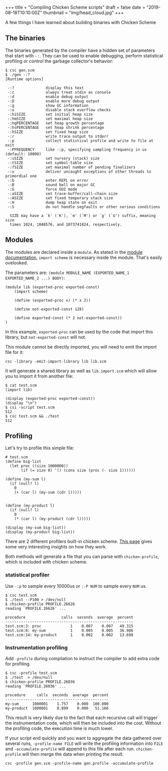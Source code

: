 +++
title = "Compiling Chicken Scheme scripts"
draft = false
date = "2019-08-18T10:10:00Z"
thumbnail = "img/head_cloud.jpg"
+++

A few things I have learned about building binaries with Chicken Scheme

## The binaries

The binaries generated by the compiler have a hidden set of parameters that start with `-:`. They can be used to enable debugging,
perform statistical profiling or control the garbage collector's behavior:

```
$ csc gen.scm
$ ./gen -:?
[Runtime options]

 -:?              display this text
 -:c              always treat stdin as console
 -:d              enable debug output
 -:D              enable more debug output
 -:g              show GC information
 -:o              disable stack overflow checks
 -:hiSIZE         set initial heap size
 -:hmSIZE         set maximal heap size
 -:hgPERCENTAGE   set heap growth percentage
 -:hsPERCENTAGE   set heap shrink percentage
 -:hSIZE          set fixed heap size
 -:r              write trace output to stderr
 -:p              collect statistical profile and write to file at exit
 -:PFREQUENCY     like -:p, specifying sampling frequency in us (default: 10000)
 -:sSIZE          set nursery (stack) size
 -:tSIZE          set symbol-table size
 -:fSIZE          set maximal number of pending finalizers
 -:x              deliver uncaught exceptions of other threads to primordial one
 -:b              enter REPL on error
 -:B              sound bell on major GC
 -:G              force GUI mode
 -:aSIZE          set trace-buffer/call-chain size
 -:ASIZE          set fixed temporary stack size
 -:H              dump heap state on exit
 -:S              do not handle segfaults or other serious conditions

  SIZE may have a `k' (`K'), `m' (`M') or `g' (`G') suffix, meaning size
  times 1024, 1048576, and 1073741824, respectively.
```

## Modules

The modules are declared inside a `module`. As stated in the [module documentation](http://wiki.call-cc.org/man/5/Modules),
`import scheme` is necessary inside the module. That's easily ovelooked.

The parameters are: `(module MODULE_NAME (EXPORTED_NAME_1 EXPORTED_NAME_2 ...) BODY)`:

```
(module lib (exported-proc exported-const)
    (import scheme)

    (define (exported-proc x) (* x 2))

    (define not-exported-const 128)

    (define exported-const (* 2 not-exported-const))
)
```

In this example, `exported-proc` can be used by the code that import this library, but `not-exported-const` will not.

This module cannot be directly imported, you will need to emit the import file for it:

```
csc -library -emit-import-library lib lib.scm
```

It will generate a shared library as well as `lib.import.scm` which will allow you to import it from another file:

```
$ cat test.scm 
(import lib)

(display (exported-proc exported-const))
(display "\n")
$ csi -script test.scm
512
$ csc test.scm && ./test 
512
```

## Profiling

Let's try to profile this simple file:

```
# test.scm
(define big-list
  (let proc ((size 1000000))
       (if (= size 0) '() (cons size (proc (- size 1))))))

(define (my-sum l)
  (if (null? l)
    0
    (+ (car l) (my-sum (cdr l)))))


(define (my-product l)
  (if (null? l)
    0
    (* (car l) (my-product (cdr l)))))

(display (my-sum big-list))
(display (my-product big-list))
```

There are 2 different profilers built-in chicken scheme. [This page](https://www.more-magic.net/posts/statistical-profiling.html)
gives some very interesting insights on how they work.

Both methods will generate a file that you can parse with `chicken-profile`, which is included with chicken scheme.

### statistical profiler

Use `-:p` to sample every 10000us or `:-P NUM` to sample every `NUM` us.

```
$ csc test.scm 
$ ./test -:P100 > /dev/null
$ chicken-profile PROFILE.26626
reading `PROFILE.26626' ...

procedure                calls  seconds  average  percent
---------------------------------------------------------
test.scm:3: proc             1    0.007    0.007   49.315
test.scm:8: my-sum           1    0.005    0.005   36.986
test.scm:14: my-product      1    0.002    0.002   13.698
```

### Instrumentation profiling

Add `-profile` during compilation to instruct the compiler to add extra code for profiling. 

```
$ csc -profile test.scm 
$ ./test  > /dev/null
$ chicken-profile PROFILE.26036
reading `PROFILE.26036' ...

procedure     calls  seconds  average  percent
----------------------------------------------
my-sum      1000001    1.757    0.000  100.000
my-product  1000001    0.899    0.000   51.166
```

This result is very likely due to the fact that each recursive call will trigger the instrumentation code, which will then be included into the cost.
Without the profiling code, the execution time is much lower.

If your script end quickly and you want to aggregate the data gathered over several runs, `-profile-name FILE`
will write the profiling information into `FILE` and `-accumulate-profile` will append to this file after each run.
`chicken-profile` will then merge the data when printing the result.

```
csc -profile gen.scm -profile-name gen.profile -accumulate-profile
```
